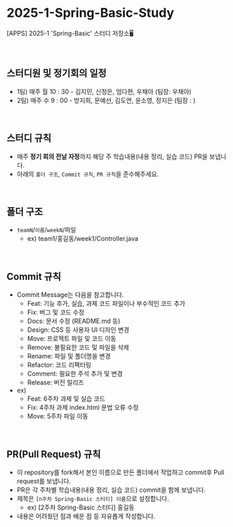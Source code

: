 # 2025-1-Spring-Basic-Study
[APPS] 2025-1 'Spring-Basic' 스터디 저장소🖥️

<br>

## 스터디원 및 정기회의 일정
- 1팀) 매주 월 10 : 30 - 김지민, 신정은, 엄다현, 우채아 (팀장: 우채아)
- 2팀) 매주 수 9 : 00 - 방지희, 문예선, 김도연, 윤소영, 정지은 (팀장 : )
  
<br>

## 스터디 규칙
- 매주 **정기 회의 전날 자정**까지 해당 주 학습내용(내용 정리, 실습 코드) PR을 보냅니다.
- 아래의 `폴더 구조`, `Commit 규칙`, `PR 규칙`을 준수해주세요.

<br>

## 폴더 구조
- `teamN`/`이름`/`weekN`/파일
    - ex) team1/홍길동/week1/Controller.java
 
<br>

## Commit 규칙
- Commit Message는 다음을 참고합니다.
  - Feat: 기능 추가, 실습, 과제 코드 파일이나 부수적인 코드 추가
  - Fix: 버그 및 코드 수정
  - Docs: 문서 수정 (README.md 등)
  - Design: CSS 등 사용자 UI 디자인 변경
  - Move: 프로젝트 파일 및 코드 이동
  - Remove: 불필요한 코드 및 파일을 삭제
  - Rename: 파일 및 폴더명을 변경
  - Refactor: 코드 리팩터링
  - Comment: 필요한 주석 추가 및 변경
  - Release: 버전 릴리즈
- ex)
  - Feat: 6주차 과제 및 실습 코드
  - Fix: 4주차 과제 index.html 문법 오류 수정
  - Move: 5주차 파일 이동

<br>

## PR(Pull Request) 규칙
- 이 repository를 fork해서 본인 이름으로 만든 폴더에서 작업하고 commit후 Pull request를 보냅니다.
- PR은 각 주차별 학습내용(내용 정리, 실습 코드) commit을 함께 보냅니다.
- 제목은 `[n주차 Spring-Basic 스터디] 이름`으로 설정합니다.
  - ex) [2주차 Spring-Basic 스터디] 홍길동
- 내용은 어려웠던 점과 배운 점 등 자유롭게 작성합니다.
